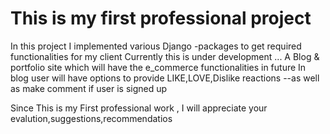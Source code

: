 # This is my first professional project 
In this project I implemented various Django -packages to get required functionalities for my client
Currently this is under development ...
A Blog & portfolio site which will have the e_commerce functionalities in future
In blog user will have options to provide LIKE,LOVE,Dislike reactions --as well as make comment if user is signed up

Since This is my First professional work  , I will appreciate your evalution,suggestions,recommendatios 

